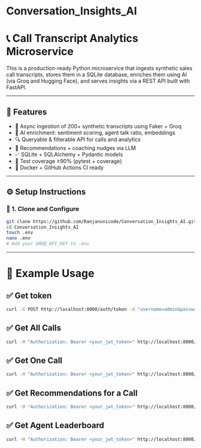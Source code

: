 # Conversation_Insights_AI

# 📞 Call Transcript Analytics Microservice

This is a production-ready Python microservice that ingests synthetic sales call transcripts, stores them in a SQLite database, enriches them using AI (via Groq and Hugging Face), and serves insights via a REST API built with FastAPI.

---

## 📌 Features

- 🔄 Async ingestion of 200+ synthetic transcripts using Faker + Groq
- 🧠 AI enrichment: sentiment scoring, agent talk ratio, embeddings
- 🔍 Queryable & filterable API for calls and analytics
- 🧭 Recommendations + coaching nudges via LLM
- ✅ SQLite + SQLAlchemy + Pydantic models
- 🧪 Test coverage ≥90% (pytest + coverage)
- 🐳 Docker + GitHub Actions CI ready

---

## ⚙️ Setup Instructions

### 🔐 1. Clone and Configure
```bash
git clone https://github.com/Ranjanunicode/Conversation_Insights_AI.git
cd Conversation_Insights_AI
touch .env
nano .env
# Add your GROQ_API_KEY to .env
```

---

# 🔎 Example Usage

## ✅ Get token
```bash
curl -X POST http://localhost:8000/auth/token -d "username=admin&password=admin123" -H "Content-Type: application/x-www-form-urlencoded"
```

## ✅ Get All Calls
```bash
curl -H "Authorization: Bearer <your_jwt_token>" http://localhost:8000/api/v1/calls
```

## ✅ Get One Call
```bash
curl -H "Authorization: Bearer <your_jwt_token>" http://localhost:8000/api/v1/calls/<call_id>
```

## ✅ Get Recommendations for a Call
```bash
curl -H "Authorization: Bearer <your_jwt_token>" http://localhost:8000/api/v1/calls/<call_id>/recommendations
```

## ✅ Get Agent Leaderboard
```bash
curl -H "Authorization: Bearer <your_jwt_token>" http://localhost:8000/api/v1/analytics/agents

